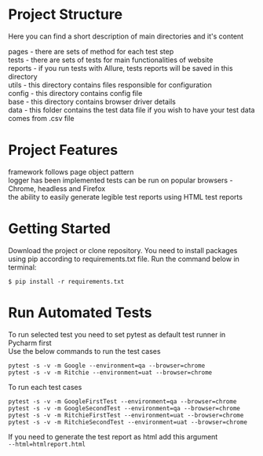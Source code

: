 # Project Structure

Here you can find a short description of main directories and it's content

pages - there are sets of method for each test step  
tests - there are sets of tests for main functionalities of website  
reports - if you run tests with Allure, tests reports will be saved in this directory  
utils - this directory contains files responsible for configuration  
config - this directory contains config file  
base - this directory contains browser driver details  
data - this folder contains the test data file if you wish to have your test data comes from .csv file

# Project Features

framework follows page object pattern  
logger has been implemented 
tests can be run on popular browsers - Chrome, headless and Firefox  
the ability to easily generate legible test reports using HTML test reports


# Getting Started

Download the project or clone repository. You need to install packages using pip according to requirements.txt file. Run the command below in terminal:

`$ pip install -r requirements.txt`

# Run Automated Tests

To run selected test you need to set pytest as default test runner in Pycharm first  
Use the below commands to run the test cases

 `pytest -s -v -m Google --environment=qa --browser=chrome`  
 `pytest -s -v -m Ritchie --environment=uat --browser=chrome`
 
 To run each test cases  
 
 `pytest -s -v -m GoogleFirstTest --environment=qa --browser=chrome`  
 `pytest -s -v -m GoogleSecondTest --environment=qa --browser=chrome`  
 `pytest -s -v -m RitchieFirstTest --environment=uat --browser=chrome`  
 `pytest -s -v -m RitchieSecondTest --environment=uat --browser=chrome`
 
 If you need to generate the test report as html add this argument  
`--html=htmlreport.html`

  

  








